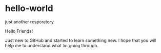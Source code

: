 # hello-world
just another resporatory

Hello Friends!

Just new to GitHub and started to learn something new. I hope that you will help me to understand what Im going through.
